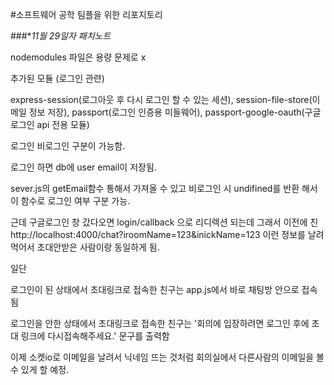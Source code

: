 #소프트웨어 공학 팀플을 위한 리포지토리

###**11월 29일자 패치노트*

nodemodules 파일은 용량 문제로 x

추가된 모듈 (로그인 관련)

express-session(로그아웃 후 다시 로그인 할 수 있는 세션),
session-file-store(이메일 정보 저장), 
passport(로그인 인증용 미들웨어),
passport-google-oauth(구글 로그인 api 전용 모듈)


로그인 비로그인 구분이 가능함.

로그인 하면 db에 user email이 저장됨.

sever.js의 getEmail함수 통해서 가져올 수 있고
비로그인 시 undifined를 반환 해서
이 함수로 로그인 여부 구분 가능.

근데 구글로그인 창 갔다오면 login/callback 으로 리디렉션 되는데
그래서 이전에 친 http://localhost:4000/chat?iroomName=123&inickName=123 이런 정보를 날려먹어서
초대안받은 사람이랑 동일하게 됨.


일단 

로그인이 된 상태에서 초대링크로 접속한 친구는
app.js에서 바로 채팅방 안으로 접속됨 

로그인을 안한 상태에서 초대링크로 접속한 친구는
'회의에 입장하려면 로그인 후에 초대 링크에 다시접속해주세요.' 문구를 출력함

이제 소켓io로 이메일을 날려서
닉네임 뜨는 것처럼 회의실에서 다른사람의 이메일을 볼 수 있게 할 예정. 






